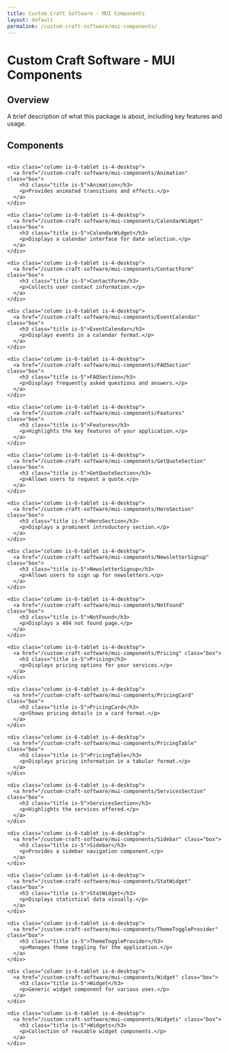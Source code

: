 ```yaml
---
title: Custom Craft Software - MUI Components
layout: default
permalink: /custom-craft-software/mui-components/
---
```


# Custom Craft Software - MUI Components

## Overview
A brief description of what this package is about, including key features and usage.

## Components

<div class="container">
  <div class="columns is-multiline">
    
    <div class="column is-6-tablet is-4-desktop">
      <a href="/custom-craft-software/mui-components/Animation" class="box">
        <h3 class="title is-5">Animation</h3>
        <p>Provides animated transitions and effects.</p>
      </a>
    </div>
    
    <div class="column is-6-tablet is-4-desktop">
      <a href="/custom-craft-software/mui-components/CalendarWidget" class="box">
        <h3 class="title is-5">CalendarWidget</h3>
        <p>Displays a calendar interface for date selection.</p>
      </a>
    </div>

    <div class="column is-6-tablet is-4-desktop">
      <a href="/custom-craft-software/mui-components/ContactForm" class="box">
        <h3 class="title is-5">ContactForm</h3>
        <p>Collects user contact information.</p>
      </a>
    </div>

    <div class="column is-6-tablet is-4-desktop">
      <a href="/custom-craft-software/mui-components/EventCalendar" class="box">
        <h3 class="title is-5">EventCalendar</h3>
        <p>Displays events in a calendar format.</p>
      </a>
    </div>

    <div class="column is-6-tablet is-4-desktop">
      <a href="/custom-craft-software/mui-components/FAQSection" class="box">
        <h3 class="title is-5">FAQSection</h3>
        <p>Displays frequently asked questions and answers.</p>
      </a>
    </div>

    <div class="column is-6-tablet is-4-desktop">
      <a href="/custom-craft-software/mui-components/Features" class="box">
        <h3 class="title is-5">Features</h3>
        <p>Highlights the key features of your application.</p>
      </a>
    </div>

    <div class="column is-6-tablet is-4-desktop">
      <a href="/custom-craft-software/mui-components/GetQuoteSection" class="box">
        <h3 class="title is-5">GetQuoteSection</h3>
        <p>Allows users to request a quote.</p>
      </a>
    </div>

    <div class="column is-6-tablet is-4-desktop">
      <a href="/custom-craft-software/mui-components/HeroSection" class="box">
        <h3 class="title is-5">HeroSection</h3>
        <p>Displays a prominent introductory section.</p>
      </a>
    </div>

    <div class="column is-6-tablet is-4-desktop">
      <a href="/custom-craft-software/mui-components/NewsletterSignup" class="box">
        <h3 class="title is-5">NewsletterSignup</h3>
        <p>Allows users to sign up for newsletters.</p>
      </a>
    </div>

    <div class="column is-6-tablet is-4-desktop">
      <a href="/custom-craft-software/mui-components/NotFound" class="box">
        <h3 class="title is-5">NotFound</h3>
        <p>Displays a 404 not found page.</p>
      </a>
    </div>

    <div class="column is-6-tablet is-4-desktop">
      <a href="/custom-craft-software/mui-components/Pricing" class="box">
        <h3 class="title is-5">Pricing</h3>
        <p>Displays pricing options for your services.</p>
      </a>
    </div>

    <div class="column is-6-tablet is-4-desktop">
      <a href="/custom-craft-software/mui-components/PricingCard" class="box">
        <h3 class="title is-5">PricingCard</h3>
        <p>Shows pricing details in a card format.</p>
      </a>
    </div>

    <div class="column is-6-tablet is-4-desktop">
      <a href="/custom-craft-software/mui-components/PricingTable" class="box">
        <h3 class="title is-5">PricingTable</h3>
        <p>Displays pricing information in a tabular format.</p>
      </a>
    </div>

    <div class="column is-6-tablet is-4-desktop">
      <a href="/custom-craft-software/mui-components/ServicesSection" class="box">
        <h3 class="title is-5">ServicesSection</h3>
        <p>Highlights the services offered.</p>
      </a>
    </div>

    <div class="column is-6-tablet is-4-desktop">
      <a href="/custom-craft-software/mui-components/Sidebar" class="box">
        <h3 class="title is-5">Sidebar</h3>
        <p>Provides a sidebar navigation component.</p>
      </a>
    </div>

    <div class="column is-6-tablet is-4-desktop">
      <a href="/custom-craft-software/mui-components/StatWidget" class="box">
        <h3 class="title is-5">StatWidget</h3>
        <p>Displays statistical data visually.</p>
      </a>
    </div>

    <div class="column is-6-tablet is-4-desktop">
      <a href="/custom-craft-software/mui-components/ThemeToggleProvider" class="box">
        <h3 class="title is-5">ThemeToggleProvider</h3>
        <p>Manages theme toggling for the application.</p>
      </a>
    </div>

    <div class="column is-6-tablet is-4-desktop">
      <a href="/custom-craft-software/mui-components/Widget" class="box">
        <h3 class="title is-5">Widget</h3>
        <p>Generic widget component for various uses.</p>
      </a>
    </div>

    <div class="column is-6-tablet is-4-desktop">
      <a href="/custom-craft-software/mui-components/Widgets" class="box">
        <h3 class="title is-5">Widgets</h3>
        <p>Collection of reusable widget components.</p>
      </a>
    </div>

  </div>
</div>